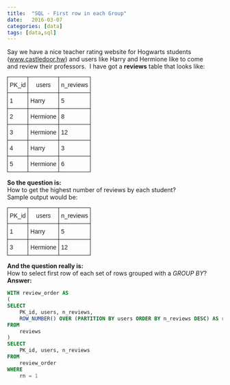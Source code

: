 ```yaml
---
title:  "SQL - First row in each Group"
date:   2016-03-07
categories: [data]
tags: [data,sql]
---
```

Say we have a nice teacher rating website for Hogwarts students (www.castledoor.hw) and users like Harry and Hermione like to come and review their professors.  I have got a **reviews** table that looks like:  
<!-- this part is for inserting a table, which is not convenient in markdown-->
<style type="text/css">
.tg  {border-collapse:collapse;border-spacing:0;}
.tg td{font-family:Arial, sans-serif;font-size:14px;padding:10px 5px;border-style:solid;border-width:1px;overflow:hidden;word-break:normal;}
.tg th{font-family:Arial, sans-serif;font-size:14px;font-weight:normal;padding:10px 5px;border-style:solid;border-width:1px;overflow:hidden;word-break:normal;}
.tg .tg-yw4l{vertical-align:top}
</style>
<table class="tg">
  <tr>
    <th class="tg-031e">PK_id</th>
    <th class="tg-031e">users</th>
    <th class="tg-031e">n_reviews</th>
  </tr>
  <tr>
    <td class="tg-031e">1</td>
    <td class="tg-031e">Harry</td>
    <td class="tg-031e">5</td>
  </tr>
  <tr>
    <td class="tg-031e">2</td>
    <td class="tg-031e">Hermione</td>
    <td class="tg-031e">8</td>
  </tr>
  <tr>
    <td class="tg-031e">3</td>
    <td class="tg-031e">Hermione</td>
    <td class="tg-031e">12</td>
  </tr>
  <tr>
    <td class="tg-yw4l">4</td>
    <td class="tg-yw4l">Harry</td>
    <td class="tg-yw4l">3</td>
  </tr>
  <tr>
    <td class="tg-yw4l">5</td>
    <td class="tg-yw4l">Hermione</td>
    <td class="tg-yw4l">6</td>
  </tr>
</table>


**So the question is:**  
How to get the highest number of reviews by each student?  
Sample output would be:  
<style type="text/css">
.tg  {border-collapse:collapse;border-spacing:0;}
.tg td{font-family:Arial, sans-serif;font-size:14px;padding:10px 5px;border-style:solid;border-width:1px;overflow:hidden;word-break:normal;}
.tg th{font-family:Arial, sans-serif;font-size:14px;font-weight:normal;padding:10px 5px;border-style:solid;border-width:1px;overflow:hidden;word-break:normal;}
</style>
<table class="tg">
  <tr>
    <th class="tg-031e">PK_id</th>
    <th class="tg-031e">users</th>
    <th class="tg-031e">n_reviews</th>
  </tr>
  <tr>
    <td class="tg-031e">1</td>
    <td class="tg-031e">Harry</td>
    <td class="tg-031e">5</td>
  </tr>
  <tr>
    <td class="tg-031e">3</td>
    <td class="tg-031e">Hermione</td>
    <td class="tg-031e">12</td>
  </tr>
</table>

**And the question really is:**   
How to select first row of each set of rows grouped with a _GROUP BY_?  
**Answer:**

```sql
WITH review_order AS
(
SELECT
	PK_id, users, n_reviews,
	ROW_NUMBER() OVER (PARTITION BY users ORDER BY n_reviews DESC) AS rn
FROM
	reviews
)
SELECT
	PK_id, users, n_reviews
FROM
	review_order
WHERE
	rn = 1
``` 